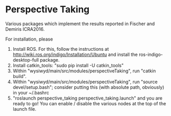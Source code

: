 Perspective Taking
======= 

Various packages which implement the results reported in Fischer and Demiris ICRA2016.

For installation, please
1) Install ROS. For this, follow the instructions at http://wiki.ros.org/indigo/Installation/Ubuntu and install the ros-indigo-desktop-full package.
2) Install catkin_tools: "sudo pip install -U catkin_tools"
2) Within "wysiwyd/main/src/modules/perspectiveTaking", run "catkin build".
3) Within "wysiwyd/main/src/modules/perspectiveTaking", run "source devel/setup.bash"; consider putting this (with absolute path, obviously) in your ~/.bashrc
4) "roslaunch perspective_taking perspective_taking.launch" and you are ready to go! You can enable / disable the various nodes at the top of the launch file.
